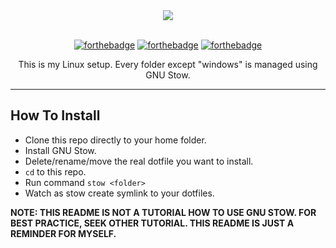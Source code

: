 <div align="center">

<img src="https://affanindo.github.io/img/xfce/xfce-busy.png" />

<br />
<br />

[![forthebadge](https://forthebadge.com/images/badges/gluten-free.svg)](https://forthebadge.com)
[![forthebadge](https://forthebadge.com/images/badges/no-ragrets.svg)](https://forthebadge.com)
[![forthebadge](https://forthebadge.com/images/badges/powered-by-electricity.svg)](https://forthebadge.com)

<p>This is my Linux setup. Every folder except "windows" is managed using GNU Stow.</p>
</div>

---

## How To Install
* Clone this repo directly to your home folder.
* Install GNU Stow.
* Delete/rename/move the real dotfile you want to install.
* `cd` to this repo.
* Run command `stow <folder>`
* Watch as stow create symlink to your dotfiles.

**NOTE: THIS README IS NOT A TUTORIAL HOW TO USE GNU STOW. FOR BEST PRACTICE, SEEK OTHER TUTORIAL. THIS README IS JUST A REMINDER FOR MYSELF.**

